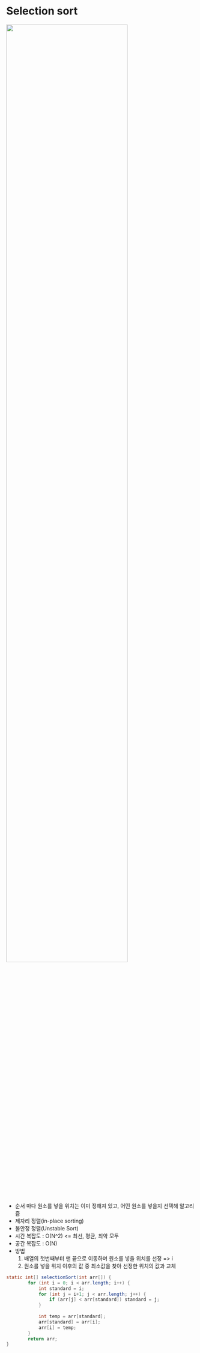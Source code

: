 # Selection sort
<img width="80%" src="https://miro.medium.com/max/724/1*sBC4znJwu6ZzhJ7h5OYSTg.gif"/>  

* 순서 마다 원소를 넣을 위치는 이미 정해져 있고, 어떤 원소를 넣을지 선택해  알고리즘 
* 제자리 정렬(in-place sorting)
* 불안정 정렬(Unstable Sort)
* 시간 복잡도 : O(N^2) <= 최선, 평균, 최악 모두
* 공간 복잡도 : O(N)
* 방법
  1. 배열의 첫번째부터 맨 끝으로 이동하며 원소를 넣을 위치를 선정 => i
  2. 원소를 넣을 위치 이후의 값 중 최소값을 찾아 선정한 위치의 값과 교체

```java
static int[] selectionSort(int arr[]) {
        for (int i = 0; i < arr.length; i++) {
            int standard = i;
            for (int j = i+1; j < arr.length; j++) {
                if (arr[j] < arr[standard]) standard = j;
            }
          	
            int temp = arr[standard];
            arr[standard] = arr[i];
            arr[i] = temp;
        }
        return arr;
}
```
